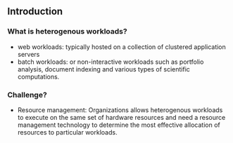 ## Introduction

### What is heterogenous workloads?
- web workloads: typically hosted on a collection of clustered application servers
- batch workloads: or non-interactive workloads such as portfolio analysis, document indexing and various types of scientific computations.

### Challenge?
- Resource management: Organizations allows heterogenous workloads to execute on the same set of hardware resources and need a resource management technology to determine the most effective allocation of resources to particular workloads.
